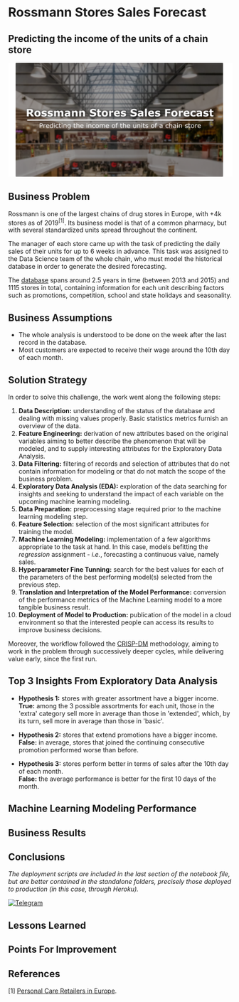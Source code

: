 # Rossmann Stores Sales Forecast
## Predicting the income of the units of a chain store

![](cover.png)

## Business Problem
Rossmann is one of the largest chains of drug stores in Europe, with +4k stores as of 2019<sup>\[1\]</sup>. Its business model is that of a common pharmacy, but with several standardized units spread throughout the continent.

The manager of each store came up with the task of predicting the daily sales of their units for up to 6 weeks in advance. This task was assigned to the Data Science team of the whole chain, who must model the historical database in order to generate the desired forecasting. 

The [database](https://www.kaggle.com/c/rossmann-store-sales) spans around 2.5 years in time (between 2013 and 2015) and 1115 stores in total, containing information for each unit describing factors such as promotions, competition, school and state holidays and seasonality.

## Business Assumptions
- The whole analysis is understood to be done on the week after the last record in the database.
- Most customers are expected to receive their wage around the 10th day of each month.

## Solution Strategy
In order to solve this challenge, the work went along the following steps:
1. **Data Description:** understanding of the status of the database and dealing with missing values properly. Basic statistics metrics furnish an overview of the data.  
2. **Feature Engineering:** derivation of new attributes based on the original variables aiming to better describe the phenomenon that will be modeled, and to supply interesting attributes for the Exploratory Data Analysis.
3. **Data Filtering:** filtering of records and selection of attributes that do not contain information for modeling or that do not match the scope of the business problem.
4. **Exploratory Data Analysis (EDA):** exploration of the data searching for insights and seeking to understand the impact of each variable on the upcoming machine learning modeling.
5. **Data Preparation:** preprocessing stage required prior to the machine learning modeling step.
6. **Feature Selection:** selection of the most significant attributes for training the model.
7. **Machine Learning Modeling:** implementation of a few algorithms appropriate to the task at hand. In this case, models befitting the *regression* assignment - *i.e.*, forecasting a continuous value, namely sales.
8. **Hyperparameter Fine Tunning:** search for the best values for each of the parameters of the best performing model(s) selected from the previous step.
9. **Translation and Interpretation of the Model Performance:** conversion of the performance metrics of the Machine Learning model to a more tangible business result.
10. **Deployment of Model to Production:** publication of the model in a cloud environment so that the interested people can access its results to improve business decisions.

Moreover, the workflow followed the [CRISP-DM](https://www.datascience-pm.com/crisp-dm-2/) methodology, aiming to work in the problem through successively deeper cycles, while delivering value early, since the first run. 

## Top 3 Insights From Exploratory Data Analysis
- **Hypothesis 1:** stores with greater assortment have a bigger income.  
   **True:** among the 3 possible assortments for each unit, those in the 'extra' category sell more in average than those in 'extended', which, by its turn, sell more in average than those in 'basic'.

- **Hypothesis 2:** stores that extend promotions have a bigger income.  
   **False:** in average, stores that joined the continuing consecutive promotion performed worse than before.

- **Hypothesis 3:** stores perform better in terms of sales after the 10th day of each month.  
   **False:** the average performance is better for the first 10 days of the month.

## Machine Learning Modeling Performance
## Business Results	

## Conclusions
*The deployment scripts are included in the last section of the notebook file, but are better contained in the standalone folders, precisely those deployed to production (in this case, through Heroku).*

[<img alt="Telegram" src="https://img.shields.io/badge/Telegram-2CA5E0?style=for-the-badge&logo=telegram&logoColor=white"/>](https://t.me/rossmann_sales_forecast_bot)

## Lessons Learned
## Points For Improvement

## References
\[1\] [Personal Care Retailers in Europe](https://www.retail-index.com/sectors/personalcareretailersineurope.aspx).
